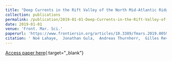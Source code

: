 ```yaml
---
title: "Deep Currents in the Rift Valley of the North Mid-Atlantic Ridge"
collection: publications
permalink: /publication/2019-01-01-Deep-Currents-in-the-Rift-Valley-of-the-North-Mid-Atlantic-Ridge
date: 2019-01-01
venue: 'Front. Mar. Sci.'
paperurl: 'https://www.frontiersin.org/articles/10.3389/fmars.2019.00597/full?utm_source=F-NTF&utm_medium=EMLX&utm_campaign=PRD_FEOPS_20170000_ARTICLE'
citation: ' Noé Lahaye,  Jonathan Gula,  Andreas Thurnherr,  Gilles Reverdin,  Pascale Bouruet-Aubertot,  Guillaume Roullet, &quot;Deep Currents in the Rift Valley of the North Mid-Atlantic Ridge.&quot; Front. Mar. Sci., 2019.'
---
```

[Access paper here](https://www.frontiersin.org/articles/10.3389/fmars.2019.00597/full?utm_source=F-NTF&utm_medium=EMLX&utm_campaign=PRD_FEOPS_20170000_ARTICLE){:target="_blank"}
